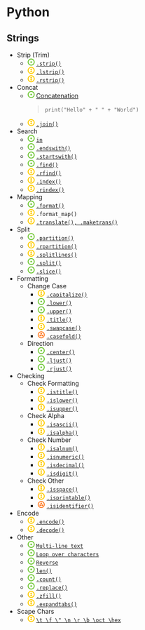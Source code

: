 # Python
## Strings
- Strip (Trim)
    - ![](../../-/1.png) [`.strip()`](trim-string.py)
    - ![](../../-/2.png) [`.lstrip()`](trim-string.py)
    - ![](../../-/2.png) [`.rstrip()`](trim-string.py)
- Concat
    - ![](../../-/1.png) [Concatenation](concat-string.py)
        > `print("Hello" + " " + "World")`
    - ![](../../-/2.png) [`.join()`](join-string.py)
- Search
    - ![](../../-/1.png) [`in`](search-in.py)
    - ![](../../-/1.png) [`.endswith()`](search-start-end.py)
    - ![](../../-/1.png) [`.startswith()`](search-start-end.py)
    - ![](../../-/1.png) [`.find()`](search-string.py)
    - ![](../../-/2.png) [`.rfind()`](search-string.py)
    - ![](../../-/2.png) [`.index()`](search-string.py)
    - ![](../../-/2.png) [`.rindex()`](search-string.py)
- Mapping
    - ![](../../-/1.png) [`.format()`](format-string.py)
    - ![](../../-/2.png) `.format_map()`
    - ![](../../-/2.png) [`.translate(), .maketrans()`](trans-maketrans-string.py)
- Split
    - ![](../../-/1.png) [`.partition()`](split-string.py)
    - ![](../../-/2.png) [`.rpartition()`](split-string.py)
    - ![](../../-/2.png) [`.splitlines()`](split-string.py)
    - ![](../../-/1.png) [`.split()`](split-string.py)
    - ![](../../-/1.png) [`.slice()`](split-string.py)
- Formatting
    - Change Case
        - ![](../../-/2.png) [`.capitalize()`](audit-string.py)
        - ![](../../-/1.png) [`.lower()`](audit-string.py)
        - ![](../../-/1.png) [`.upper()`](audit-string.py)
        - ![](../../-/2.png) [`.title()`](audit-string.py)
        - ![](../../-/2.png) [`.swapcase()`](audit-string.py)
        - ![](../../-/3.png) [`.casefold()`](audit-string.py)
    - Direction
        - ![](../../-/1.png) [`.center()`](audit-string.py)
        - ![](../../-/1.png) [`.ljust()`](audit-string.py)
        - ![](../../-/1.png) [`.rjust()`](audit-string.py)
- Checking
    - Check Formatting
        - ![](../../-/2.png) [`.istitle()`](check-string.py)
        - ![](../../-/2.png) [`.islower()`](check-string.py)
        - ![](../../-/2.png) [`.isupper()`](check-string.py)
    - Check Alpha
        - ![](../../-/2.png) [`.isascii()`](check-string.py)
        - ![](../../-/2.png) [`.isalpha()`](check-string.py)
    - Check Number
        - ![](../../-/2.png) [`.isalnum()`](check-string.py)
        - ![](../../-/2.png) [`.isnumeric()`](check-string.py)
        - ![](../../-/2.png) [`.isdecimal()`](check-string.py)
        - ![](../../-/2.png) [`.isdigit()`](check-string.py)
    - Check Other
        - ![](../../-/2.png) [`.isspace()`](check-string.py)
        - ![](../../-/2.png) [`.isprintable()`](check-string.py)
        - ![](../../-/3.png) [`.isidentifier()`](check-string.py)
- Encode
    - ![](../../-/2.png) [`.encode()`](encode-string.py)
    - ![](../../-/2.png) [`.decode()`](encode-string.py)
- Other
    - ![](../../-/1.png) [`Multi-line text`](other-string-multi-line.py)
    - ![](../../-/1.png) [`Loop over characters`](other-string-loop-over.py)
    - ![](../../-/1.png) [`Reverse`](other-string-reverse.py)
    - ![](../../-/1.png) [`len()`](other-string-len.py)
    - ![](../../-/1.png) [`.count()`](other-string-count.py)
    - ![](../../-/1.png) [`.replace()`](other-string-replace.py)
    - ![](../../-/2.png) [`.zfill()`](other-string-zfill.py)
    - ![](../../-/2.png) [`.expandtabs()`](other-string-functions.py)
- Scape Chars 
    - ![](../../-/2.png) [`\t \f \" \n \r \b \oct \hex`](scape-chars.py)